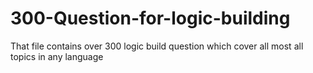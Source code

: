 # 300-Question-for-logic-building
That file contains over 300 logic build question which cover all most all topics in any language
